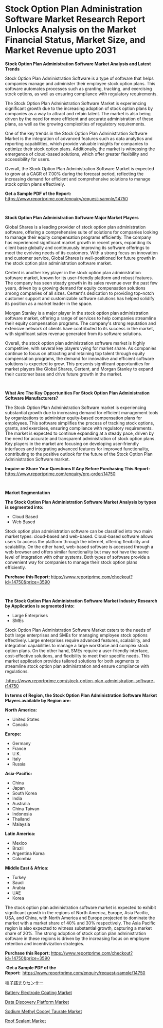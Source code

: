 <p><h1>Stock Option Plan Administration Software Market Research Report Unlocks Analysis on the Market Financial Status, Market Size, and Market Revenue upto 2031</h1></p><p><strong>Stock Option Plan Administration Software Market Analysis and Latest Trends</strong></p>
<p><p>Stock Option Plan Administration Software is a type of software that helps companies manage and administer their employee stock option plans. This software automates processes such as granting, tracking, and exercising stock options, as well as ensuring compliance with regulatory requirements.</p><p>The Stock Option Plan Administration Software Market is experiencing significant growth due to the increasing adoption of stock option plans by companies as a way to attract and retain talent. The market is also being driven by the need for more efficient and accurate administration of these plans, as well as the growing complexities of regulatory requirements.</p><p>One of the key trends in the Stock Option Plan Administration Software Market is the integration of advanced features such as data analytics and reporting capabilities, which provide valuable insights for companies to optimize their stock option plans. Additionally, the market is witnessing the emergence of cloud-based solutions, which offer greater flexibility and accessibility for users.</p><p>Overall, the Stock Option Plan Administration Software Market is expected to grow at a CAGR of 7.00% during the forecast period, reflecting the increasing demand for efficient and comprehensive solutions to manage stock option plans effectively.</p></p>
<p><strong>Get a Sample PDF of the Report:&nbsp;</strong> <a href="https://www.reportprime.com/enquiry/request-sample/14750">https://www.reportprime.com/enquiry/request-sample/14750</a></p>
<p>&nbsp;</p>
<p><strong>Stock Option Plan Administration Software Major Market Players</strong></p>
<p><p>Global Shares is a leading provider of stock option plan administration software, offering a comprehensive suite of solutions for companies looking to manage their equity compensation programs efficiently. The company has experienced significant market growth in recent years, expanding its client base globally and continuously improving its software offerings to meet the evolving needs of its customers. With a strong focus on innovation and customer service, Global Shares is well-positioned for future growth in the stock option plan administration software market.</p><p>Certent is another key player in the stock option plan administration software market, known for its user-friendly platform and robust features. The company has seen steady growth in its sales revenue over the past few years, driven by a growing demand for equity compensation solutions among companies of all sizes. Certent's dedication to providing top-notch customer support and customizable software solutions has helped solidify its position as a market leader in the space.</p><p>Morgan Stanley is a major player in the stock option plan administration software market, offering a range of services to help companies streamline their equity compensation programs. The company's strong reputation and extensive network of clients have contributed to its success in the market, with significant sales revenue generated from its software solutions.</p><p>Overall, the stock option plan administration software market is highly competitive, with several key players vying for market share. As companies continue to focus on attracting and retaining top talent through equity compensation programs, the demand for innovative and efficient software solutions is expected to grow. This presents significant opportunities for market players like Global Shares, Certent, and Morgan Stanley to expand their customer base and drive future growth in the market.</p></p>
<p>&nbsp;</p>
<p><strong>What Are The Key Opportunities For Stock Option Plan Administration Software Manufacturers?</strong></p>
<p><p>The Stock Option Plan Administration Software market is experiencing substantial growth due to increasing demand for efficient management tools by organizations to administer equity-based compensation plans for employees. This software simplifies the process of tracking stock options, grants, and exercises, ensuring compliance with regulatory requirements. The market is expected to continue expanding at a steady pace, driven by the need for accurate and transparent administration of stock option plans. Key players in the market are focusing on developing user-friendly interfaces and integrating advanced features for improved functionality, contributing to the positive outlook for the future of the Stock Option Plan Administration Software market.</p></p>
<p><strong>Inquire or Share Your Questions If Any Before Purchasing This Report:</strong> <a href="https://www.reportprime.com/enquiry/pre-order/14750">https://www.reportprime.com/enquiry/pre-order/14750</a></p>
<p>&nbsp;</p>
<p><strong>Market Segmentation</strong></p>
<p><strong>The Stock Option Plan Administration Software Market Analysis by types is segmented into:</strong></p>
<p><ul><li>Cloud Based</li><li>Web Based</li></ul></p>
<p><p>Stock option plan administration software can be classified into two main market types: cloud-based and web-based. Cloud-based software allows users to access the platform through the internet, offering flexibility and scalability. On the other hand, web-based software is accessed through a web browser and offers similar functionality but may not have the same level of integration with other systems. Both types of software provide a convenient way for companies to manage their stock option plans efficiently.</p></p>
<p><strong>Purchase this Report:&nbsp;</strong><a href="https://www.reportprime.com/checkout?id=14750&price=3590">https://www.reportprime.com/checkout?id=14750&price=3590</a></p>
<p>&nbsp;</p>
<p><strong>The Stock Option Plan Administration Software Market Industry Research by Application is segmented into:</strong></p>
<p><ul><li>Large Enterprises</li><li>SMEs</li></ul></p>
<p><p>Stock Option Plan Administration Software Market caters to the needs of both large enterprises and SMEs for managing employee stock options effectively. Large enterprises require advanced features, scalability, and integration capabilities to manage a large workforce and complex stock option plans. On the other hand, SMEs require a user-friendly interface, cost-effective solutions, and flexibility to meet their specific needs. This market application provides tailored solutions for both segments to streamline stock option plan administration and ensure compliance with regulations.</p></p>
<p><a href="https://www.reportprime.com/stock-option-plan-administration-software-r14750">&nbsp;https://www.reportprime.com/stock-option-plan-administration-software-r14750</a></p>
<p><strong>In terms of Region, the Stock Option Plan Administration Software Market Players available by Region are:</strong></p>
<p>
    <p> <strong> North America: </strong>
        <ul>
            <li>United States</li>
            <li>Canada</li>
        </ul>
        </p> 
    <p> <strong> Europe: </strong>
        <ul>
            <li>Germany</li>
            <li>France</li>
            <li>U.K.</li>
            <li>Italy</li>
            <li>Russia</li>
        </ul>
        </p> 
    <p> <strong> Asia-Pacific: </strong>
        <ul>
            <li>China</li>
            <li>Japan</li>
            <li>South Korea</li>
            <li>India</li>
            <li>Australia</li>
            <li>China Taiwan</li>
            <li>Indonesia</li>
            <li>Thailand</li>
            <li>Malaysia</li>
        </ul>
        </p> 
    <p> <strong> Latin America: </strong>
        <ul>
            <li>Mexico</li>
            <li>Brazil</li>
            <li>Argentina Korea</li>
            <li>Colombia</li>
        </ul>
        </p> 
    <p> <strong> Middle East & Africa: </strong>
        <ul>
            <li>Turkey</li>
            <li>Saudi</li>
            <li>Arabia</li>
            <li>UAE</li>
            <li>Korea</li>
        </ul>
    </p>
    </p>
<p><p>The stock option plan administration software market is expected to exhibit significant growth in the regions of North America, Europe, Asia Pacific, USA, and China, with North America and Europe projected to dominate the market with a market share of 40% and 30% respectively. The Asia Pacific region is also expected to witness substantial growth, capturing a market share of 20%. The strong adoption of stock option plan administration software in these regions is driven by the increasing focus on employee retention and incentivization strategies.</p></p>
<p><strong>Purchase this Report: </strong><a href="https://www.reportprime.com/checkout?id=14750&price=3590">https://www.reportprime.com/checkout?id=14750&price=3590</a></p>
<p>&nbsp;<strong>Get a Sample PDF of the Report:&nbsp;&nbsp;</strong><a href="https://www.reportprime.com/enquiry/request-sample/14750">https://www.reportprime.com/enquiry/request-sample/14750</a></p>
<p><strong></strong></p>
<p><p><a href="https://github.com/dadanedu33/Market-Research-Report-List-1/blob/main/919211525606.md">種子詰まりセンサー</a></p><p><a href="https://www.linkedin.com/pulse/battery-electrode-coating-market-research-report-reveals-efufe?trackingId=DB1d4Y1%2F08SMlyA8J0iwaA%3D%3D">Battery Electrode Coating Market</a></p><p><a href="https://github.com/mabutironaldo/Market-Research-Report-List-4/blob/main/data-discovery-platform-market.md">Data Discovery Platform Market</a></p><p><a href="https://issuu.com/reportprime-2/docs/sodium-methyl-cocoyl-taurate-market-size-2030.pptx">Sodium Methyl Cocoyl Taurate Market</a></p><p><a href="https://www.linkedin.com/pulse/roof-sealant-market-research-report-provides-critical-insights-zmq5e?trackingId=zb%2BOTdobNaWM2WMIxhJXww%3D%3D">Roof Sealant Market</a></p></p>